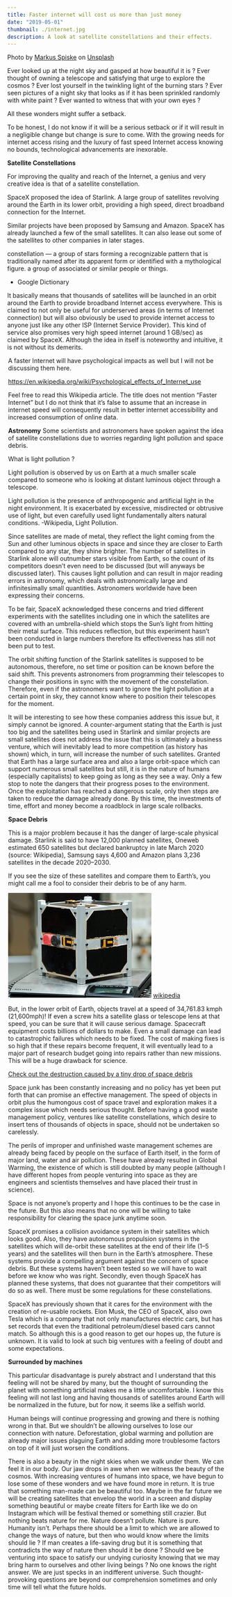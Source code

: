 ```yaml
---
title: Faster internet will cost us more than just money
date: "2019-05-01"
thumbnail: ./internet.jpg
description: A look at satellite constellations and their effects.
---
```


<span>Photo by <a href="https://unsplash.com/@markusspiske?utm_source=unsplash&amp;utm_medium=referral&amp;utm_content=creditCopyText">Markus Spiske</a> on <a href="https://unsplash.com/s/photos/internet?utm_source=unsplash&amp;utm_medium=referral&amp;utm_content=creditCopyText">Unsplash</a></span>

Ever looked up at the night sky and gasped at how beautiful it is ? Ever thought of owning a telescope and satisfying that urge to explore the cosmos ? Ever lost yourself in the twinkling light of the burning stars ? Ever seen pictures of a night sky that looks as if it has been sprinkled randomly with white paint ? Ever wanted to witness that with your own eyes ?

All these wonders might suffer a setback.

To be honest, I do not know if it will be a serious setback or if it will result in a negligible change but change is sure to come. With the growing needs for internet access rising and the luxury of fast speed Internet access knowing no bounds, technological advancements are inexorable.

**Satellite Constellations**

For improving the quality and reach of the Internet, a genius and very creative idea is that of a satellite constellation.

SpaceX proposed the idea of Starlink. A large group of satellites revolving around the Earth in its lower orbit, providing a high speed, direct broadband connection for the Internet.

Similar projects have been proposed by Samsung and Amazon. SpaceX has already launched a few of the small satellites. It can also lease out some of the satellites to other companies in later stages.

constellation — a group of stars forming a recognizable pattern that is traditionally named after its apparent form or identified with a mythological figure.
a group of associated or similar people or things.
- Google Dictionary

It basically means that thousands of satellites will be launched in an orbit around the Earth to provide broadband Internet access everywhere. This is claimed to not only be useful for underserved areas (in terms of Internet connection) but will also obviously be used to provide internet access to anyone just like any other ISP (Internet Service Provider). This kind of service also promises very high speed internet (around 1 GB/sec) as claimed by SpaceX. Although the idea in itself is noteworthy and intuitive, it is not without its demerits.

<legend>

A faster Internet will have psychological impacts as well but I will not be discussing them here.

<a href="https://en.wikipedia.org/wiki/Psychological_effects_of_Internet_use">https://en.wikipedia.org/wiki/Psychological_effects_of_Internet_use</a>

Feel free to read this Wikipedia article. The title does not mention “Faster Internet” but I do not think that it’s false to assume that an increase in internet speed will consequently result in better internet accessibility and increased consumption of online data.

**Astronomy**
Some scientists and astronomers have spoken against the idea of satellite constellations due to worries regarding light pollution and space debris.

What is light pollution ?

Light pollution is observed by us on Earth at a much smaller scale compared to someone who is looking at distant luminous object through a telescope.

Light pollution is the presence of anthropogenic and artificial light in the night environment. It is exacerbated by excessive, misdirected or obtrusive use of light, but even carefully used light fundamentally alters natural conditions.
-Wikipedia, Light Pollution.

Since satellites are made of metal, they reflect the light coming from the Sun and other luminous objects in space and since they are closer to Earth compared to any star, they shine brighter. The number of satellites in Starlink alone will outnumber stars visible from Earth, so the count of its competitors doesn’t even need to be discussed (but will anyways be discussed later). This causes light pollution and can result in major reading errors in astronomy, which deals with astronomically large and infinitesimally small quantities. Astronomers worldwide have been expressing their concerns.

To be fair, SpaceX acknowledged these concerns and tried different experiments with the satellites including one in which the satellites are covered with an umbrella-shield which stops the Sun’s light from hitting their metal surface. This reduces reflection, but this experiment hasn’t been conducted in large numbers therefore its effectiveness has still not been put to test.

The orbit shifting function of the Starlink satellites is supposed to be autonomous, therefore, no set time or position can be known before the said shift. This prevents astronomers from programming their telescopes to change their positions in sync with the movement of the constellation. Therefore, even if the astronomers want to ignore the light pollution at a certain point in sky, they cannot know where to position their telescopes for the moment.

It will be interesting to see how these companies address this issue but, it simply cannot be ignored. A counter-argument stating that the Earth is just too big and the satellites being used in Starlink and similar projects are small satellites does not address the issue that this is ultimately a business venture, which will inevitably lead to more competition (as history has shown) which, in turn, will increase the number of such satellites. Granted that Earth has a large surface area and also a large orbit-space which can support numerous small satellites but still, it is in the nature of humans (especially capitalists) to keep going as long as they see a way. Only a few stop to note the dangers that their progress poses to the environment. Once the exploitation has reached a dangerous scale, only then steps are taken to reduce the damage already done. By this time, the investments of time, effort and money become a roadblock in large scale rollbacks.

**Space Debris**

This is a major problem because it has the danger of large-scale physical damage. Starlink is said to have 12,000 planned satellites, Oneweb estimated 650 satellites but declared bankruptcy in late March 2020 (source: Wikipedia), Samsung says 4,600 and Amazon plans 3,236 satellites in the decade 2020–2030.

If you see the size of these satellites and compare them to Earth’s, you might call me a fool to consider their debris to be of any harm.

![small satellite](./Estcube.jpeg)
<a href="https://en.wikipedia.org/wiki/File:Estcube-1_2012-12-27.jpg">wikipedia</a>

But, in the lower orbit of Earth, objects travel at a speed of 34,761.83 kmph (21,600mph)! If even a screw hits a satellite glass or telescope lens at that speed, you can be sure that it will cause serious damage. Spacecraft equipment costs billions of dollars to make. Even a small damage can lead to catastrophic failures which needs to be fixed. The cost of making fixes is so high that if these repairs become frequent, it will eventually lead to a major part of research budget going into repairs rather than new missions. This will be a huge drawback for science.

<a href="https://www.theverge.com/2016/5/12/11664668/iss-window-chip-space-debris-tim-peake">Check out the destruction caused by a tiny drop of space debris</a>

Space junk has been constantly increasing and no policy has yet been put forth that can promise an effective management. The speed of objects in orbit plus the humongous cost of space travel and exploration makes it a complex issue which needs serious thought. Before having a good waste management policy, ventures like satellite constellations, which desire to insert tens of thousands of objects in space, should not be undertaken so carelessly.

The perils of improper and unfinished waste management schemes are already being faced by people on the surface of Earth itself, in the form of major land, water and air pollution. These have already resulted in Global Warming, the existence of which is still doubted by many people (although I have different hopes from people venturing into space as they are engineers and scientists themselves and have placed their trust in science).

Space is not anyone’s property and I hope this continues to be the case in the future. But this also means that no one will be willing to take responsibility for clearing the space junk anytime soon.

SpaceX promises a collision avoidance system in their satellites which looks good. Also, they have autonomous propulsion systems in the satellites which will de-orbit these satellites at the end of their life (1–5 years) and the satellites will then burn in the Earth’s atmosphere. These systems provide a compelling argument against the concern of space debris. But these systems haven’t been tested so we will have to wait before we know who was right. Secondly, even though SpaceX has planned these systems, that does not guarantee that their competitors will do so as well. There must be some regulations for these constellations.

SpaceX has previously shown that it cares for the environment with the creation of re-usable rockets. Elon Musk, the CEO of SpaceX, also own Tesla which is a company that not only manufactures electric cars, but has set records that even the traditional petroleum/diesel based cars cannot match. So although this is a good reason to get our hopes up, the future is unknown. It is valid to look at such big ventures with a feeling of doubt and some expectations.

**Surrounded by machines**

This particular disadvantage is purely abstract and I understand that this feeling will not be shared by many, but the thought of surrounding the planet with something artificial makes me a little uncomfortable. I know this feeling will not last long and having thousands of satellites around Earth will be normalized in the future, but for now, it seems like a selfish world.

Human beings will continue progressing and growing and there is nothing wrong in that. But we shouldn’t be allowing ourselves to lose our connection with nature. Deforestation, global warming and pollution are already major issues plaguing Earth and adding more troublesome factors on top of it will just worsen the conditions.

There is also a beauty in the night skies when we walk under them. We can feel it in our body. Our jaw drops in awe when we witness the beauty of the cosmos. With increasing ventures of humans into space, we have begun to lose some of these wonders and we have found more in return. It is true that something man-made can be beautiful too. Maybe in the far future we will be creating satellites that envelop the world in a screen and display something beautiful or maybe create filters for Earth like we do on Instagram which will be festival themed or something still crazier. But nothing beats nature for me. Nature doesn’t pollute. Nature is pure. Humanity isn’t. Perhaps there should be a limit to which we are allowed to change the ways of nature, but then who would know where the limits should lie ? If man creates a life-saving drug but it is something that contradicts the way of nature then should it be done ? Should we be venturing into space to satisfy our undying curiosity knowing that we may bring harm to ourselves and other living beings ? No one knows the right answer. We are just specks in an indifferent universe. Such thought-provoking questions are beyond our comprehension sometimes and only time will tell what the future holds.

